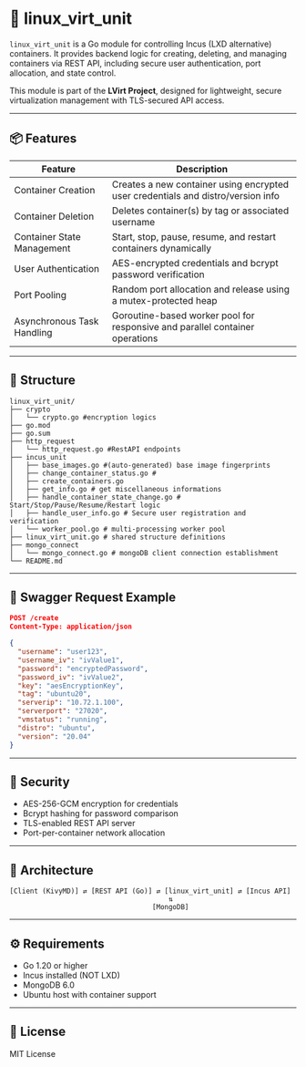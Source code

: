 # 🐧 linux_virt_unit

`linux_virt_unit` is a Go module for controlling Incus (LXD alternative) containers. It provides backend logic for creating, deleting, and managing containers via REST API, including secure user authentication, port allocation, and state control.

This module is part of the **LVirt Project**, designed for lightweight, secure virtualization management with TLS-secured API access.

---

## 📦 Features

| Feature                      | Description |
|-----------------------------|-------------|
| Container Creation          | Creates a new container using encrypted user credentials and distro/version info |
| Container Deletion          | Deletes container(s) by tag or associated username |
| Container State Management  | Start, stop, pause, resume, and restart containers dynamically |
| User Authentication         | AES-encrypted credentials and bcrypt password verification |
| Port Pooling                | Random port allocation and release using a mutex-protected heap |
| Asynchronous Task Handling  | Goroutine-based worker pool for responsive and parallel container operations |

---

## 📁 Structure

```
linux_virt_unit/
├── crypto
│   └── crypto.go #encryption logics
├── go.mod
├── go.sum
├── http_request
│   └── http_request.go #RestAPI endpoints
├── incus_unit
│   ├── base_images.go #(auto-generated) base image fingerprints
│   ├── change_container_status.go # 
│   ├── create_containers.go 
│   ├── get_info.go # get miscellaneous informations
│   ├── handle_container_state_change.go # Start/Stop/Pause/Resume/Restart logic
│   ├── handle_user_info.go # Secure user registration and verification
│   └── worker_pool.go # multi-processing worker pool
├── linux_virt_unit.go # shared structure definitions
├── mongo_connect
│   └── mongo_connect.go # mongoDB client connection establishment
└── README.md

```

---

## 🧪 Swagger Request Example

```json
POST /create
Content-Type: application/json

{
  "username": "user123",
  "username_iv": "ivValue1",
  "password": "encryptedPassword",
  "password_iv": "ivValue2",
  "key": "aesEncryptionKey",
  "tag": "ubuntu20",
  "serverip": "10.72.1.100",
  "serverport": "27020",
  "vmstatus": "running",
  "distro": "ubuntu",
  "version": "20.04"
}
```

---

## 🔐 Security

- AES-256-GCM encryption for credentials
- Bcrypt hashing for password comparison
- TLS-enabled REST API server
- Port-per-container network allocation

---

## 🧩 Architecture

```
[Client (KivyMD)] ⇄ [REST API (Go)] ⇄ [linux_virt_unit] ⇄ [Incus API]
                                       ⇅
                                   [MongoDB]
```

---

## ⚙️ Requirements

- Go 1.20 or higher
- Incus installed (NOT LXD)
- MongoDB 6.0
- Ubuntu host with container support

---

## 📜 License

MIT License

